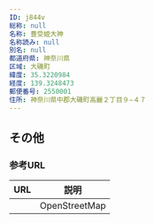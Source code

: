 ```yaml
---
ID: j844v
総称: null
名称: 豊受姫大神
名称読み: null
別名: null
都道府県: 神奈川県
区域: 大磯町
緯度: 35.3220984
経度: 139.3248473
郵便番号: 2550001
住所: 神奈川県中郡大磯町高麗２丁目９−４７
---
```


## その他

### 参考URL

| URL | 説明          |
| --- | ------------- |
|     | OpenStreetMap |
